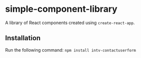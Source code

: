 # simple-component-library

A library of React components created using `create-react-app`.

## Installation

Run the following command:
`npm install intv-contactuserform`
